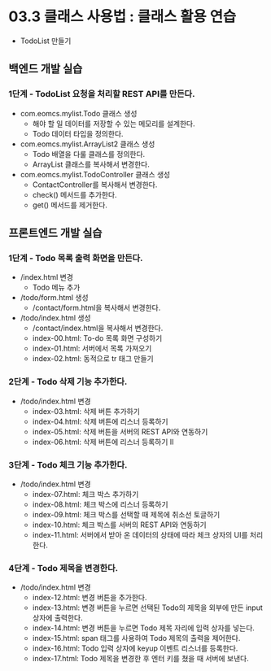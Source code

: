 # 03.3 클래스 사용법 : 클래스 활용 연습

- TodoList 만들기

## 백엔드 개발 실습

### 1단계 - TodoList 요청을 처리할 REST API를 만든다.

- com.eomcs.mylist.Todo 클래스 생성
  - 해야 할 일 데이터를 저장할 수 있는 메모리를 설계한다.
  - Todo 데이터 타입을 정의한다.
- com.eomcs.mylist.ArrayList2 클래스 생성
  - Todo 배열을 다룰 클래스를 정의한다.
  - ArrayList 클래스를 복사해서 변경한다.
- com.eomcs.mylist.TodoController 클래스 생성
  - ContactController를 복사해서 변경한다.
  - check() 메서드를 추가한다.
  - get() 메서드를 제거한다.


## 프론트엔드 개발 실습

### 1단계 - Todo 목록 출력 화면을 만든다.

- /index.html 변경
  - Todo 메뉴 추가
- /todo/form.html 생성
  - /contact/form.html을 복사해서 변경한다.
- /todo/index.html 생성
  - /contact/index.html을 복사해서 변경한다.
  - index-00.html: To-do 목록 화면 구성하기
  - index-01.html: 서버에서 목록 가져오기
  - index-02.html: 동적으로 tr 태그 만들기

### 2단계 - Todo 삭제 기능 추가한다.

- /todo/index.html 변경
  - index-03.html: 삭제 버튼 추가하기
  - index-04.html: 삭제 버튼에 리스너 등록하기
  - index-05.html: 삭제 버튼을 서버의 REST API와 연동하기
  - index-06.html: 삭제 버튼에 리스너 등록하기 II

### 3단계 - Todo 체크 기능 추가한다.

- /todo/index.html 변경
  - index-07.html: 체크 박스 추가하기
  - index-08.html: 체크 박스에 리스너 등록하기
  - index-09.html: 체크 박스를 선택할 때 제목에 취소선 토글하기
  - index-10.html: 체크 박스를 서버의 REST API와 연동하기
  - index-11.html: 서버에서 받아 온 데이터의 상태에 따라 체크 상자의 UI를 처리한다.

### 4단계 - Todo 제목을 변경한다.

- /todo/index.html 변경
  - index-12.html: 변경 버튼을 추가한다.
  - index-13.html: 변경 버튼을 누르면 선택된 Todo의 제목을 외부에 만든 input 상자에 출력한다.
  - index-14.html: 변경 버튼을 누르면 Todo 제목 자리에 입력 상자를 넣는다.
  - index-15.html: span 태그를 사용하여 Todo 제목의 출력을 제어한다.
  - index-16.html: Todo 입력 상자에 keyup 이벤트 리스너를 등록한다.
  - index-17.html: Todo 제목을 변경한 후 엔터 키를 쳤을 때 서버에 보낸다.




#
